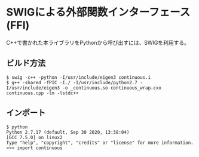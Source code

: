 SWIGによる外部関数インターフェース(FFI)
=================

C++で書かれた本ライブラリをPythonから呼び出すには、SWIGを利用する。

ビルド方法
-----

```
$ swig -c++ -python -I/usr/include/eigen3 continuous.i 
$ g++ -shared -fPIC -I./ -I/usr/include/python2.7 -I/usr/include/eigen3 -o _continuous.so continuous_wrap.cxx continuous.cpp -lm -lstdc++
```

インポート
---
```
$ python
Python 2.7.17 (default, Sep 30 2020, 13:38:04) 
[GCC 7.5.0] on linux2
Type "help", "copyright", "credits" or "license" for more information.
>>> import continuous
```